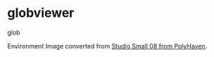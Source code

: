 # globviewer
glob 

Environment Image converted from [Studio Small 08 from PolyHaven](https://polyhaven.com/a/studio_small_08).
